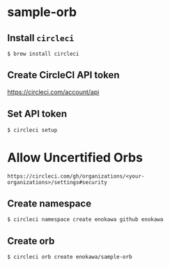 # sample-orb

## Install `circleci`

```shell
$ brew install circleci
```

## Create CircleCI API token

https://circleci.com/account/api

## Set API token

```shell
$ circleci setup
```

# Allow Uncertified Orbs

```
https://circleci.com/gh/organizations/<your-organizations>/settings#security
```

## Create namespace

```shell
$ circleci namespace create enokawa github enokawa
```

## Create orb

```shell
$ circleci orb create enokawa/sample-orb
```
